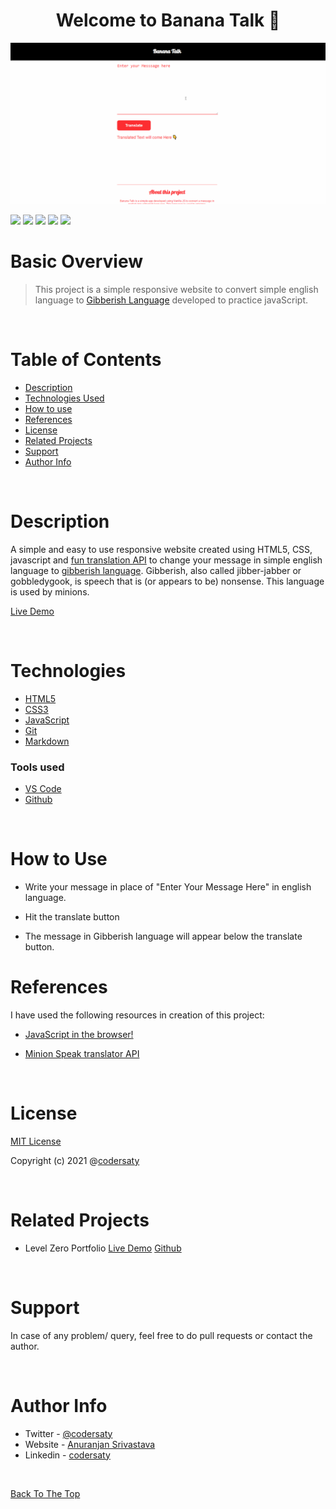 <h1 align="center" id="top">Welcome to Banana Talk 👋</h1>
<p align="center"><img src="demo.gif"></p>

![](https://img.shields.io/badge/CSS-3-blue)
![](https://img.shields.io/badge/HTML-5-blue)
![](https://img.shields.io/badge/JavaScript-ES6-blue)
![](https://img.shields.io/badge/git-%20-grey)
![](https://img.shields.io/badge/github-%20-grey)

# Basic Overview

> This project is a simple responsive website to convert simple english language to [Gibberish Language](https://en.wikipedia.org/wiki/Gibberish) developed to practice javaScript.

<br/>


# Table of Contents

- [Description](#description)
- [Technologies Used](#technologies)
- [How to use](#How-to-use)
- [References](#references)
- [License](#license)
- [Related Projects](#related-projects)
- [Support](#support)
- [Author Info](#author-info)

<br/>

# Description

A simple and easy to use responsive website created using HTML5, CSS, javascript and [fun translation API](https://funtranslations.com/) to change your message in simple english language to  [gibberish language](https://en.wikipedia.org/wiki/Gibberish). Gibberish, also called jibber-jabber or gobbledygook, is speech that is (or appears to be) nonsense. This language is used by minions.

[Live Demo](https://codersaty.github.io/bananatalk/)

<br/>

# Technologies

- [HTML5](https://en.wikipedia.org/wiki/HTML5)
- [CSS3](https://en.wikipedia.org/wiki/CSS)
- [JavaScript](https://en.wikipedia.org/wiki/JavaScript)
- [Git](https://en.wikipedia.org/wiki/Git)
- [Markdown](https://en.wikipedia.org/wiki/Markdown)

### Tools used

- [VS Code](https://en.wikipedia.org/wiki/Visual_Studio_Code)
- [Github](https://en.wikipedia.org/wiki/GitHub)

<br/>

# How to Use

- Write your message in place of "Enter Your Message Here" in english language.

- Hit the translate button

- The message in Gibberish language will appear below the translate button.

# References

I have used the following resources in creation of this project:

- [JavaScript in the browser!](https://www.youtube.com/watch?v=yLZazznWoAs&list=PLzvhQUIpvvuj5KPnyPyWsvgyzNkX_ACPA&index=6)

- [Minion Speak translator API](https://funtranslations.com/minion)


<br/>

# License

[MIT License](LICENSE.md)

Copyright (c) 2021 @[codersaty](http://codersaty.me)

<br/>

# Related Projects

- Level Zero Portfolio [Live Demo](https://codersaty.netlify.app/) [Github](https://github.com/CoderSaty/LevelZeroPortfolio)


<br/>


# Support

In case of any problem/ query, feel free to do pull requests or contact the author.

<br/>

# Author Info

- Twitter - [@codersaty](https://twitter.com/codersaty)
- Website - [Anuranjan Srivastava](http://codersaty.me)
- Linkedin - [codersaty](https://www.linkedin.com/in/codersaty)

<br/>

[Back To The Top](#top)
